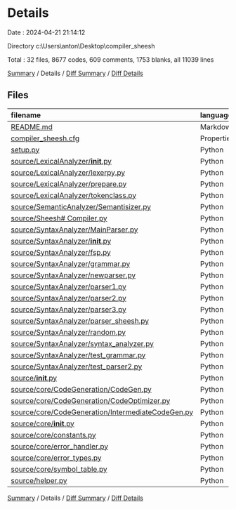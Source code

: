 # Details

Date : 2024-04-21 21:14:12

Directory c:\\Users\\anton\\Desktop\\compiler_sheesh

Total : 32 files,  8677 codes, 609 comments, 1753 blanks, all 11039 lines

[Summary](results.md) / Details / [Diff Summary](diff.md) / [Diff Details](diff-details.md)

## Files
| filename | language | code | comment | blank | total |
| :--- | :--- | ---: | ---: | ---: | ---: |
| [README.md](/README.md) | Markdown | 28 | 0 | 17 | 45 |
| [compiler_sheesh.cfg](/compiler_sheesh.cfg) | Properties | 13 | 0 | 1 | 14 |
| [setup.py](/setup.py) | Python | 2 | 0 | 0 | 2 |
| [source/LexicalAnalyzer/__init__.py](/source/LexicalAnalyzer/__init__.py) | Python | 0 | 0 | 1 | 1 |
| [source/LexicalAnalyzer/lexerpy.py](/source/LexicalAnalyzer/lexerpy.py) | Python | 120 | 18 | 21 | 159 |
| [source/LexicalAnalyzer/prepare.py](/source/LexicalAnalyzer/prepare.py) | Python | 253 | 41 | 48 | 342 |
| [source/LexicalAnalyzer/tokenclass.py](/source/LexicalAnalyzer/tokenclass.py) | Python | 159 | 10 | 28 | 197 |
| [source/SemanticAnalyzer/Semantisizer.py](/source/SemanticAnalyzer/Semantisizer.py) | Python | 41 | 3 | 11 | 55 |
| [source/Sheesh# Compiler.py](/source/Sheesh#%20Compiler.py) | Python | 287 | 28 | 76 | 391 |
| [source/SyntaxAnalyzer/MainParser.py](/source/SyntaxAnalyzer/MainParser.py) | Python | 2,514 | 68 | 316 | 2,898 |
| [source/SyntaxAnalyzer/__init__.py](/source/SyntaxAnalyzer/__init__.py) | Python | 0 | 0 | 1 | 1 |
| [source/SyntaxAnalyzer/fsp.py](/source/SyntaxAnalyzer/fsp.py) | Python | 296 | 0 | 33 | 329 |
| [source/SyntaxAnalyzer/grammar.py](/source/SyntaxAnalyzer/grammar.py) | Python | 355 | 44 | 55 | 454 |
| [source/SyntaxAnalyzer/newparser.py](/source/SyntaxAnalyzer/newparser.py) | Python | 5 | 0 | 1 | 6 |
| [source/SyntaxAnalyzer/parser1.py](/source/SyntaxAnalyzer/parser1.py) | Python | 50 | 1 | 10 | 61 |
| [source/SyntaxAnalyzer/parser2.py](/source/SyntaxAnalyzer/parser2.py) | Python | 2,123 | 51 | 282 | 2,456 |
| [source/SyntaxAnalyzer/parser3.py](/source/SyntaxAnalyzer/parser3.py) | Python | 342 | 106 | 94 | 542 |
| [source/SyntaxAnalyzer/parser_sheesh.py](/source/SyntaxAnalyzer/parser_sheesh.py) | Python | 1,205 | 88 | 595 | 1,888 |
| [source/SyntaxAnalyzer/random.py](/source/SyntaxAnalyzer/random.py) | Python | 50 | 0 | 1 | 51 |
| [source/SyntaxAnalyzer/syntax_analyzer.py](/source/SyntaxAnalyzer/syntax_analyzer.py) | Python | 76 | 38 | 24 | 138 |
| [source/SyntaxAnalyzer/test_grammar.py](/source/SyntaxAnalyzer/test_grammar.py) | Python | 155 | 86 | 57 | 298 |
| [source/SyntaxAnalyzer/test_parser2.py](/source/SyntaxAnalyzer/test_parser2.py) | Python | 13 | 4 | 7 | 24 |
| [source/__init__.py](/source/__init__.py) | Python | 0 | 0 | 1 | 1 |
| [source/core/CodeGeneration/CodeGen.py](/source/core/CodeGeneration/CodeGen.py) | Python | 2 | 0 | 0 | 2 |
| [source/core/CodeGeneration/CodeOptimizer.py](/source/core/CodeGeneration/CodeOptimizer.py) | Python | 2 | 0 | 2 | 4 |
| [source/core/CodeGeneration/IntermediateCodeGen.py](/source/core/CodeGeneration/IntermediateCodeGen.py) | Python | 2 | 0 | 5 | 7 |
| [source/core/__init__.py](/source/core/__init__.py) | Python | 0 | 0 | 1 | 1 |
| [source/core/constants.py](/source/core/constants.py) | Python | 165 | 7 | 14 | 186 |
| [source/core/error_handler.py](/source/core/error_handler.py) | Python | 384 | 11 | 34 | 429 |
| [source/core/error_types.py](/source/core/error_types.py) | Python | 13 | 4 | 5 | 22 |
| [source/core/symbol_table.py](/source/core/symbol_table.py) | Python | 13 | 0 | 7 | 20 |
| [source/helper.py](/source/helper.py) | Python | 9 | 1 | 5 | 15 |

[Summary](results.md) / Details / [Diff Summary](diff.md) / [Diff Details](diff-details.md)